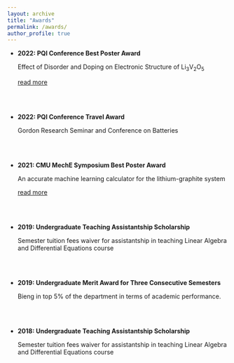 ```yaml
---
layout: archive
title: "Awards"
permalink: /awards/
author_profile: true
---
```


- **2022: PQI Conference Best Poster Award**

    Effect of Disorder and Doping on Electronic Structure of Li<sub>3</sub>V<sub>2</sub>O<sub>5</sub>

    [read more](https://www.pqi.org/news/pqi-2022-poster-award-winners)

    
<br />
<br />

- **2022: PQI Conference Travel Award**

    Gordon Research Seminar and Conference on Batteries

    
<br />
<br />

- **2021: CMU MechE Symposium Best Poster Award**

  An accurate machine learning calculator for the lithium-graphite system

  [read more](https://www.meche.engineering.cmu.edu/news/2021/04/virtual-research-symposia.html)
    
<br />
<br />

- **2019: Undergraduate Teaching Assistantship Scholarship**

  Semester tuition fees waiver for assistantship in teaching Linear Algebra and Differential Equations course 
 
<br />
<br />

- **2019: Undergraduate Merit Award for Three Consecutive Semesters**

  Bieng in top 5% of the department in terms of academic performance. 
 
<br />
<br />

- **2018: Undergraduate Teaching Assistantship Scholarship**

  Semester tuition fees waiver for assistantship in teaching Linear Algebra and Differential Equations course
 
  
